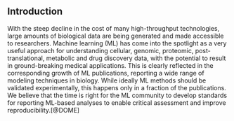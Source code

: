 ## Introduction

With the steep decline in the cost of many high-throughput technologies, large amounts of biological data are being generated and made accessible to researchers. 
Machine learning (ML) has come into the spotlight as a very useful approach for understanding cellular, genomic, proteomic, post-translational, metabolic and drug discovery data, with the potential to result in ground-breaking medical applications. 
This is clearly reflected in the corresponding growth of ML publications, reporting a wide range of modeling techniques in biology. 
While ideally ML methods should be validated experimentally, this happens only in a fraction of the publications. 
We believe that the time is right for the ML community to develop standards for reporting ML-based analyses to enable critical assessment and improve reproducibility.[@DOME]

